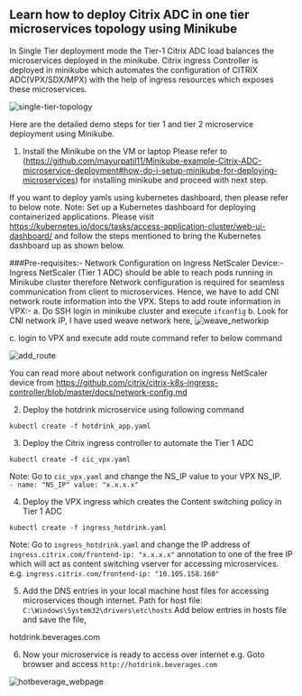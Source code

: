 ## Learn how to deploy Citrix ADC in one tier microservices topology using Minikube
In Single Tier deployment mode the Tier-1 Citrix ADC load balances the microservices deployed in the minikube. Citrix ingress Controller is deployed in minikube which automates the configuration of CITRIX ADC(VPX/SDX/MPX) with the help of ingress resources which exposes these microservices.

![single-tier-topology](https://user-images.githubusercontent.com/42699135/53352427-bd6d5b80-3948-11e9-84f4-11568cd3b9e3.png)

Here are the detailed demo steps for tier 1 and tier 2 microservice deployment using Minikube.
1. Install the Minikube on the VM or laptop
Please refer to (https://github.com/mayurpatil11/Minikube-example-Citrix-ADC-microservice-deployment#how-do-i-setup-minikube-for-deploying-microservices) for installing minikube and proceed with next step.

If you want to deploy yamls using kubernetes dashboard, then please refer to below note.
Note:
Set up a Kubernetes dashboard for deploying containerized applications.
Please visit https://kubernetes.io/docs/tasks/access-application-cluster/web-ui-dashboard/ and follow the steps mentioned to bring the Kubernetes dashboard up as shown below.

###Pre-requisites:-
Network Configuration on Ingress NetScaler Device:-
Ingress NetScaler (Tier 1 ADC) should be able to reach pods running in Minikube cluster therefore Network configuration is required for seamless communication from client to microservices. Hence, we have to add CNI network route information into the VPX. 
Steps to add route information in VPX:-
a. Do SSH login in minikube cluster and execute ``ifconfig``
b. Look for CNI network IP, I have used weave network here,
![weave_networkip](https://user-images.githubusercontent.com/42699135/53314538-d9d7ac80-38e4-11e9-80ae-ba516a2058e5.PNG)

c. login to VPX and execute add route command refer to below command

![add_route](https://user-images.githubusercontent.com/42699135/53314608-4a7ec900-38e5-11e9-9778-58646935df58.PNG)

You can read more about network configuration on ingress NetScaler device from https://github.com/citrix/citrix-k8s-ingress-controller/blob/master/docs/network-config.md

2. Deploy the hotdrink microservice using following command
```
kubectl create -f hotdrink_app.yaml
```

3. Deploy the Citrix ingress controller to automate the Tier 1 ADC
```
kubectl create -f cic_vpx.yaml
```
Note:
Go to ``cic_vpx.yaml`` and change the NS_IP value to your VPX NS_IP.         
``- name: "NS_IP"
  value: "x.x.x.x"``
  
4. Deploy the VPX ingress which creates the Content switching policy in Tier 1 ADC
```
kubectl create -f ingress_hotdrink.yaml
```
Note: 
Go to ``ingress_hotdrink.yaml`` and change the IP address of ``ingress.citrix.com/frontend-ip: "x.x.x.x"`` annotation to one of the free IP which will act as content switching vserver for accessing microservices.
e.g. ``ingress.citrix.com/frontend-ip: "10.105.158.160"``

5. Add the DNS entries in your local machine host files for accessing microservices though internet.
Path for host file: ``C:\Windows\System32\drivers\etc\hosts``
Add below entries in hosts file and save the file,

<frontend-ip from ingress_vpx.yaml> hotdrink.beverages.com

6. Now your microservice is ready to access over internet
e.g. Goto browser and access ``http://hotdrink.beverages.com``

![hotbeverage_webpage](https://user-images.githubusercontent.com/42699135/50677394-987efb00-101f-11e9-87d1-6523b7fbe95a.png)


